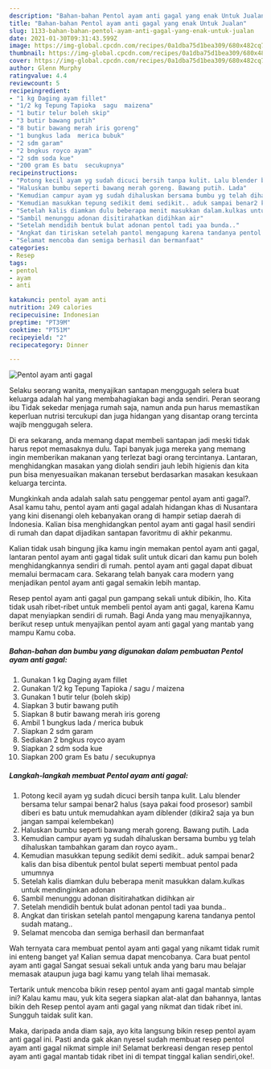 ```yaml
---
description: "Bahan-bahan Pentol ayam anti gagal yang enak Untuk Jualan"
title: "Bahan-bahan Pentol ayam anti gagal yang enak Untuk Jualan"
slug: 1133-bahan-bahan-pentol-ayam-anti-gagal-yang-enak-untuk-jualan
date: 2021-01-30T09:31:43.599Z
image: https://img-global.cpcdn.com/recipes/0a1dba75d1bea309/680x482cq70/pentol-ayam-anti-gagal-foto-resep-utama.jpg
thumbnail: https://img-global.cpcdn.com/recipes/0a1dba75d1bea309/680x482cq70/pentol-ayam-anti-gagal-foto-resep-utama.jpg
cover: https://img-global.cpcdn.com/recipes/0a1dba75d1bea309/680x482cq70/pentol-ayam-anti-gagal-foto-resep-utama.jpg
author: Glenn Murphy
ratingvalue: 4.4
reviewcount: 5
recipeingredient:
- "1 kg Daging ayam fillet"
- "1/2 kg Tepung Tapioka  sagu  maizena"
- "1 butir telur boleh skip"
- "3 butir bawang putih"
- "8 butir bawang merah iris goreng"
- "1 bungkus lada  merica bubuk"
- "2 sdm garam"
- "2 bngkus royco ayam"
- "2 sdm soda kue"
- "200 gram Es batu  secukupnya"
recipeinstructions:
- "Potong kecil ayam yg sudah dicuci bersih tanpa kulit. Lalu blender bersama telur sampai benar2 halus (saya pakai food prosesor) sambil diberi es batu untuk memudahkan ayam diblender (dikira2 saja ya bun jangan sampai kelembekan)"
- "Haluskan bumbu seperti bawang merah goreng. Bawang putih. Lada"
- "Kemudian campur ayam yg sudah dihaluskan bersama bumbu yg telah dihaluskan tambahkan garam dan royco ayam.."
- "Kemudian masukkan tepung sedikit demi sedikit.. aduk sampai benar2 kalis dan bisa dibentuk pentol bulat seperti membuat pentol pada umumnya"
- "Setelah kalis diamkan dulu beberapa menit masukkan dalam.kulkas untuk mendinginkan adonan"
- "Sambil menunggu adonan disitirahatkan didihkan air"
- "Setelah mendidih bentuk bulat adonan pentol tadi yaa bunda.."
- "Angkat dan tiriskan setelah pantol mengapung karena tandanya pentol sudah matang.."
- "Selamat mencoba dan semiga berhasil dan bermanfaat"
categories:
- Resep
tags:
- pentol
- ayam
- anti

katakunci: pentol ayam anti 
nutrition: 249 calories
recipecuisine: Indonesian
preptime: "PT39M"
cooktime: "PT51M"
recipeyield: "2"
recipecategory: Dinner

---
```



![Pentol ayam anti gagal](https://img-global.cpcdn.com/recipes/0a1dba75d1bea309/680x482cq70/pentol-ayam-anti-gagal-foto-resep-utama.jpg)

Selaku seorang wanita, menyajikan santapan menggugah selera buat keluarga adalah hal yang membahagiakan bagi anda sendiri. Peran seorang ibu Tidak sekedar menjaga rumah saja, namun anda pun harus memastikan keperluan nutrisi tercukupi dan juga hidangan yang disantap orang tercinta wajib menggugah selera.

Di era  sekarang, anda memang dapat membeli santapan jadi meski tidak harus repot memasaknya dulu. Tapi banyak juga mereka yang memang ingin memberikan makanan yang terlezat bagi orang tercintanya. Lantaran, menghidangkan masakan yang diolah sendiri jauh lebih higienis dan kita pun bisa menyesuaikan makanan tersebut berdasarkan masakan kesukaan keluarga tercinta. 



Mungkinkah anda adalah salah satu penggemar pentol ayam anti gagal?. Asal kamu tahu, pentol ayam anti gagal adalah hidangan khas di Nusantara yang kini disenangi oleh kebanyakan orang di hampir setiap daerah di Indonesia. Kalian bisa menghidangkan pentol ayam anti gagal hasil sendiri di rumah dan dapat dijadikan santapan favoritmu di akhir pekanmu.

Kalian tidak usah bingung jika kamu ingin memakan pentol ayam anti gagal, lantaran pentol ayam anti gagal tidak sulit untuk dicari dan kamu pun boleh menghidangkannya sendiri di rumah. pentol ayam anti gagal dapat dibuat memalui bermacam cara. Sekarang telah banyak cara modern yang menjadikan pentol ayam anti gagal semakin lebih mantap.

Resep pentol ayam anti gagal pun gampang sekali untuk dibikin, lho. Kita tidak usah ribet-ribet untuk membeli pentol ayam anti gagal, karena Kamu dapat menyiapkan sendiri di rumah. Bagi Anda yang mau menyajikannya, berikut resep untuk menyajikan pentol ayam anti gagal yang mantab yang mampu Kamu coba.

<!--inarticleads1-->

##### Bahan-bahan dan bumbu yang digunakan dalam pembuatan Pentol ayam anti gagal:

1. Gunakan 1 kg Daging ayam fillet
1. Gunakan 1/2 kg Tepung Tapioka / sagu / maizena
1. Gunakan 1 butir telur (boleh skip)
1. Siapkan 3 butir bawang putih
1. Siapkan 8 butir bawang merah iris goreng
1. Ambil 1 bungkus lada / merica bubuk
1. Siapkan 2 sdm garam
1. Sediakan 2 bngkus royco ayam
1. Siapkan 2 sdm soda kue
1. Siapkan 200 gram Es batu / secukupnya




<!--inarticleads2-->

##### Langkah-langkah membuat Pentol ayam anti gagal:

1. Potong kecil ayam yg sudah dicuci bersih tanpa kulit. Lalu blender bersama telur sampai benar2 halus (saya pakai food prosesor) sambil diberi es batu untuk memudahkan ayam diblender (dikira2 saja ya bun jangan sampai kelembekan)
1. Haluskan bumbu seperti bawang merah goreng. Bawang putih. Lada
1. Kemudian campur ayam yg sudah dihaluskan bersama bumbu yg telah dihaluskan tambahkan garam dan royco ayam..
1. Kemudian masukkan tepung sedikit demi sedikit.. aduk sampai benar2 kalis dan bisa dibentuk pentol bulat seperti membuat pentol pada umumnya
1. Setelah kalis diamkan dulu beberapa menit masukkan dalam.kulkas untuk mendinginkan adonan
1. Sambil menunggu adonan disitirahatkan didihkan air
1. Setelah mendidih bentuk bulat adonan pentol tadi yaa bunda..
1. Angkat dan tiriskan setelah pantol mengapung karena tandanya pentol sudah matang..
1. Selamat mencoba dan semiga berhasil dan bermanfaat




Wah ternyata cara membuat pentol ayam anti gagal yang nikamt tidak rumit ini enteng banget ya! Kalian semua dapat mencobanya. Cara buat pentol ayam anti gagal Sangat sesuai sekali untuk anda yang baru mau belajar memasak ataupun juga bagi kamu yang telah lihai memasak.

Tertarik untuk mencoba bikin resep pentol ayam anti gagal mantab simple ini? Kalau kamu mau, yuk kita segera siapkan alat-alat dan bahannya, lantas bikin deh Resep pentol ayam anti gagal yang nikmat dan tidak ribet ini. Sungguh taidak sulit kan. 

Maka, daripada anda diam saja, ayo kita langsung bikin resep pentol ayam anti gagal ini. Pasti anda gak akan nyesel sudah membuat resep pentol ayam anti gagal nikmat simple ini! Selamat berkreasi dengan resep pentol ayam anti gagal mantab tidak ribet ini di tempat tinggal kalian sendiri,oke!.

